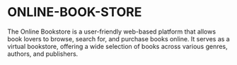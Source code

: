 # ONLINE-BOOK-STORE
The Online Bookstore is a user-friendly web-based platform that allows book lovers to browse, search for, and purchase books online. It serves as a virtual bookstore, offering a wide selection of books across various genres, authors, and publishers. 
